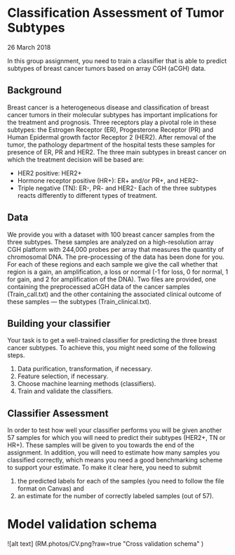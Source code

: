 # Classification Assessment of Tumor Subtypes
26 March 2018

In this group assignment, you need to train a classifier that is able to predict subtypes of breast cancer tumors based on array CGH (aCGH) data.

## Background
Breast cancer is a heterogeneous disease and classification of breast cancer tumors in their molecular subtypes has important implications for the treatment and prognosis. Three receptors play a pivotal role in these subtypes: the Estrogen Receptor (ER), Progesterone Receptor (PR) and Human Epidermal growth factor Receptor 2 (HER2). After removal of the tumor, the pathology department of the hospital tests these samples for presence of ER, PR and HER2. The three main subtypes in breast cancer on which the treatment decision will be based are:
* HER2 positive: HER2+
* Hormone receptor positive (HR+): ER+ and/or PR+, and HER2-
* Triple negative (TN): ER-, PR- and HER2-
Each of the three subtypes reacts differently to different types of treatment.

## Data
We provide you with a dataset with 100 breast cancer samples from the three subtypes. These samples are analyzed on a high-resolution array CGH platform with 244,000 probes per array that measures the quantity of chromosomal DNA. The pre-processing of the data has been done for you.
For each of these regions and each sample we give the call whether that region is a gain, an amplification, a loss or normal (-1 for loss, 0 for normal, 1 for gain, and 2 for amplification of the DNA). Two files are provided, one containing the preprocessed aCGH data of the cancer samples (Train_call.txt) and the other containing the associated clinical outcome of these samples — the subtypes (Train_clinical.txt).


## Building your classifier
Your task is to get a well-trained classifier for predicting the three breast cancer subtypes. To achieve this, you might need some of the following steps.
1. Data purification, transformation, if necessary.
2. Feature selection, if necessary.
3. Choose machine learning methods (classifiers).
4. Train and validate the classifiers.

## Classifier Assessment
In order to test how well your classifier performs you will be given another 57 samples for which you will need to predict their subtypes (HER2+, TN or HR+). These samples will be given to you towards the end of the assignment. In addition, you will need to estimate how many samples you classified correctly, which means you need a good benchmarking scheme to support your estimate.
To make it clear here, you need to submit
1) the predicted labels for each of the samples (you need to follow the file format on Canvas) and
2) an estimate for the number of correctly labeled samples (out of 57).


# Model validation schema 
![alt text] (RM.photos/CV.png?raw=true "Cross validation schema" )

